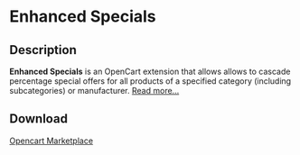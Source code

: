 # Enhanced Specials

## Description
**Enhanced Specials** is an OpenCart extension that allows allows to cascade percentage special offers for all products of a specified category (including subcategories) or manufacturer.
[Read more...](./module/README.md)

## Download
[Opencart Marketplace](https://www.opencart.com/index.php?route=marketplace/extension/info&extension_id=43136)
